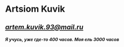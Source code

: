 # Artsiom Kuvik
## *artem.kuvik.93@mail.ru*
#### *Я учусь, уже где-то 400 часов. Моя ель 3000 часов*